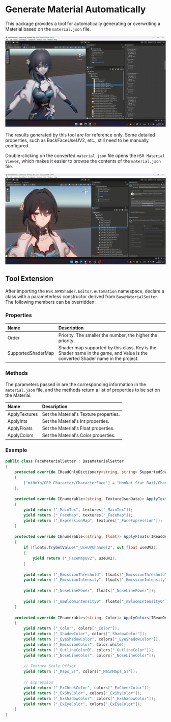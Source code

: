 # Generate Material Automatically

This package provides a tool for automatically generating or overwriting a Material based on the `material.json` file.

![Auto-generate material](../../assets/auto-generate-material.gif)

The results generated by this tool are for reference only. Some detailed properties, such as BackFaceUseUV2, etc., still need to be manually configured.

Double-clicking on the converted `material.json` file opens the `HSR Material Viewer`, which makes it easier to browse the contents of the `material.json` file.

![HSR Material Viewer](../../assets/hsr-mat-viewer.gif)

## Tool Extension

After importing the `HSR.NPRShader.Editor.Automation` namespace, declare a class with a parameterless constructor derived from `BaseMaterialSetter`. The following members can be overridden:

### Properties

|Name|Description|
|:-|:-|
|Order|Priority. The smaller the number, the higher the priority.|
|SupportedShaderMap|Shader map supported by this class. Key is the Shader name in the game, and Value is the converted Shader name in the project.|

### Methods

The parameters passed in are the corresponding information in the `material.json` file, and the methods return a list of properties to be set on the Material.

|Name|Description|
|:-|:-|
|ApplyTextures|Set the Material's Texture properties.|
|ApplyInts|Set the Material's Int properties.|
|ApplyFloats|Set the Material's Float properties.|
|ApplyColors|Set the Material's Color properties.|

### Example

```csharp
public class FaceMaterialSetter : BaseMaterialSetter
{
    protected override IReadOnlyDictionary<string, string> SupportedShaderMap => new Dictionary<string, string>()
    {
        ["miHoYo/CRP_Character/CharacterFace"] = "Honkai Star Rail/Character/Face"
    };

    protected override IEnumerable<(string, TextureJsonData)> ApplyTextures(IReadOnlyDictionary<string, TextureJsonData> textures)
    {
        yield return ("_MainTex", textures["_MainTex"]);
        yield return ("_FaceMap", textures["_FaceMap"]);
        yield return ("_ExpressionMap", textures["_FaceExpression"]);
    }

    protected override IEnumerable<(string, float)> ApplyFloats(IReadOnlyDictionary<string, float> floats)
    {
        if (floats.TryGetValue("_UseUVChannel2", out float useUV2))
        {
            yield return ("_FaceMapUV2", useUV2);
        }

        yield return ("_EmissionThreshold", floats["_EmissionThreshold"]);
        yield return ("_EmissionIntensity", floats["_EmissionIntensity"]);

        yield return ("_NoseLinePower", floats["_NoseLinePower"]);

        yield return ("_mmBloomIntensity0", floats["_mBloomIntensity0"]);
    }

    protected override IEnumerable<(string, Color)> ApplyColors(IReadOnlyDictionary<string, Color> colors)
    {
        yield return ("_Color", colors["_Color"]);
        yield return ("_ShadowColor", colors["_ShadowColor"]);
        yield return ("_EyeShadowColor", colors["_EyeShadowColor"]);
        yield return ("_EmissionColor", Color.white);
        yield return ("_OutlineColor0", colors["_OutlineColor"]);
        yield return ("_NoseLineColor", colors["_NoseLineColor"]);

        // Texture Scale Offset
        yield return ("_Maps_ST", colors["_MainMaps_ST"]);

        // Expression
        yield return ("_ExCheekColor", colors["_ExCheekColor"]);
        yield return ("_ExShyColor", colors["_ExShyColor"]);
        yield return ("_ExShadowColor", colors["_ExShadowColor"]);
        yield return ("_ExEyeColor", colors["_ExEyeColor"]);
    }
}
```
